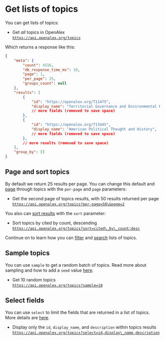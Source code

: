 # Get lists of topics

You can get lists of topics:

* Get _all_ topics in OpenAlex\
  [`https://api.openalex.org/topics`](https://api.openalex.org/topics)

Which returns a response like this:

```json
{
    "meta": {
        "count": 4516,
        "db_response_time_ms": 10,
        "page": 1,
        "per_page": 25,
        "groups_count": null
    },
    "results": [
        {
            "id": "https://openalex.org/T11475",
            "display_name": "Territorial Governance and Environmental Participation",
            // more fields (removed to save space)
        },
        {
            "id": "https://openalex.org/T13445",
            "display_name": "American Political Thought and History",
            // more fields (removed to save space)
        },
        // more results (removed to save space)
    ],
    "group_by": []
}
```

## Page and sort topics

By default we return 25 results per page. You can change this default and [page](../../how-to-use-the-api/get-lists-of-entities/paging.md) through topics with the `per-page` and `page` parameters:

* Get the second page of topics results, with 50 results returned per page\
  [`https://api.openalex.org/topics?per-page=50\&page=2`](https://api.openalex.org/topics?per-page=50\&page=2)

You also can [sort results](../../how-to-use-the-api/get-lists-of-entities/sort-entity-lists.md) with the `sort` parameter:

* Sort topics by cited by count, descending\
  [`https://api.openalex.org/topics?sort=cited\_by\_count:desc`](https://api.openalex.org/topics?sort=cited\_by\_count:desc)

Continue on to learn how you can [filter](../topics/filter-topics.md) and [search](../topics/search-topics.md) lists of topics.

## Sample topics

You can use `sample` to get a random batch of topics. Read more about sampling and how to add a `seed` value [here](../../how-to-use-the-api/get-lists-of-entities/sample-entity-lists.md).

* Get 10 random topics\
  [`https://api.openalex.org/topics?sample=10`](https://api.openalex.org/topics?sample=10)

## Select fields

You can use `select` to limit the fields that are returned in a list of topics. More details are [here](../../how-to-use-the-api/get-lists-of-entities/select-fields.md).

* Display only the `id`, `display_name`, and `description` within topics results\
  [`https://api.openalex.org/topics?select=id,display\_name,description`](https://api.openalex.org/topics?select=id,display\_name,description)

